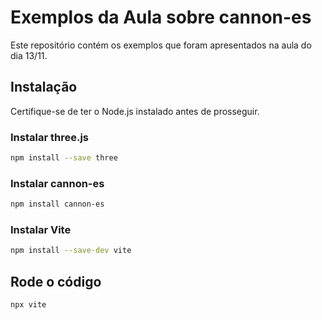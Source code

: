 
# Exemplos da Aula sobre cannon-es

Este repositório contém os exemplos que foram apresentados na aula do dia 13/11.

## Instalação

Certifique-se de ter o Node.js instalado antes de prosseguir.

### Instalar three.js

```bash
npm install --save three
```

### Instalar cannon-es

```bash
npm install cannon-es
```

### Instalar Vite

```bash
npm install --save-dev vite
```
## Rode o código

```bash
npx vite
```

